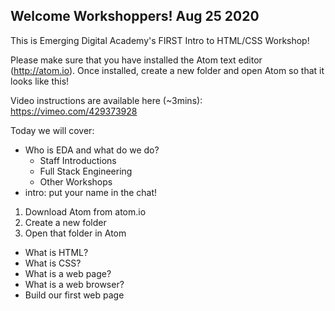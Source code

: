 Welcome Workshoppers! Aug 25 2020
----------------------------------

This is Emerging Digital Academy's FIRST Intro to HTML/CSS Workshop!

Please make sure that you have installed the Atom text editor (http://atom.io).
Once installed, create a new folder and open Atom so that it looks like this!

Video instructions are available here (~3mins): https://vimeo.com/429373928

Today we will cover:

  - Who is EDA and what do we do?
    - Staff Introductions
    - Full Stack Engineering
    - Other Workshops
  - intro: put your name in the chat!

  1. Download Atom from atom.io
  2. Create a new folder
  3. Open that folder in Atom

  - What is HTML?
  - What is CSS?
  - What is a web page?
  - What is a web browser?
  - Build our first web page
